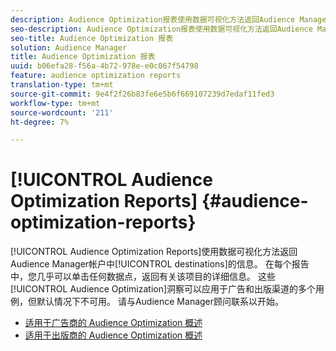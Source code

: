 ```yaml
---
description: Audience Optimization报表使用数据可视化方法返回Audience Manager帐户中目标的相关信息。 在每个报告中，您几乎可以单击任何数据点，返回有关该项目的详细信息。 这些Audience Optimization洞察可以应用于广告和出版渠道的多个使用案例，但默认情况下不可用。 请与Audience Manager顾问联系以开始。
seo-description: Audience Optimization报表使用数据可视化方法返回Audience Manager帐户中目标的相关信息。 在每个报告中，您几乎可以单击任何数据点，返回有关该项目的详细信息。 这些Audience Optimization洞察可以应用于广告和出版渠道的多个使用案例，但默认情况下不可用。 请与Audience Manager顾问联系以开始。
seo-title: Audience Optimization 报表
solution: Audience Manager
title: Audience Optimization 报表
uuid: b06efa28-f56a-4b72-978e-e0c067f54798
feature: audience optimization reports
translation-type: tm+mt
source-git-commit: 9e4f2f26b83fe6e5b6f669107239d7edaf11fed3
workflow-type: tm+mt
source-wordcount: '211'
ht-degree: 7%

---
```



# [!UICONTROL Audience Optimization Reports] {#audience-optimization-reports}

[!UICONTROL Audience Optimization Reports]使用数据可视化方法返回Audience Manager帐户中[!UICONTROL destinations]的信息。 在每个报告中，您几乎可以单击任何数据点，返回有关该项目的详细信息。 这些[!UICONTROL Audience Optimization]洞察可以应用于广告和出版渠道的多个用例，但默认情况下不可用。 请与Audience Manager顾问联系以开始。

+ [适用于广告商的 Audience Optimization 概述](aor-advertisers/aor-advertisers.md)
+ [适用于出版商的 Audience Optimization 概述](aor-publishers/aor-publishers.md)